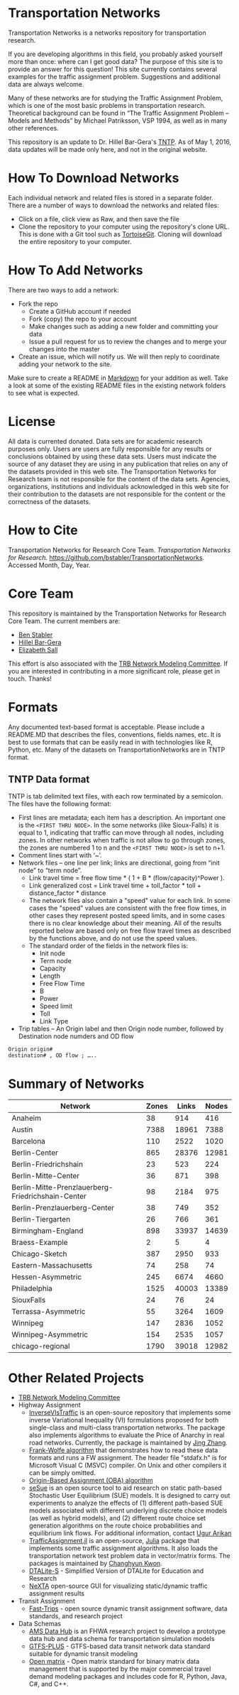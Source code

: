 # Transportation Networks 

Transportation Networks is a networks repository for transportation research.

If you are developing algorithms in this field, you probably asked yourself 
more than once: where can I get good data?  The purpose of this site is to 
provide an answer for this question! This site currently contains several examples 
for the traffic assignment problem.  Suggestions and additional data are always welcome.

Many of these networks are for studying the Traffic Assignment Problem, which is one of the most 
basic problems in transportation research.  Theoretical background can be found in 
“The Traffic Assignment Problem – Models and Methods” by Michael Patriksson, VSP 1994, 
as well as in many other references.

This repository is an update to Dr. Hillel Bar-Gera's [TNTP](http://www.bgu.ac.il/~bargera/tntp).
As of May 1, 2016, data updates will be made only here, and not in the original website.

# How To Download Networks

Each individual network and related files is stored in a separate folder. There
are a number of ways to download the networks and related files:
  - Click on a file, click view as Raw, and then save the file
  - Clone the repository to your computer using the repository's clone URL. This is done with a Git 
      tool such as [TortoiseGit](https://tortoisegit.org).  Cloning will download the
      entire repository to your computer.

# How To Add Networks

There are two ways to add a network:
  - Fork the repo
     - Create a GitHub account if needed
     - Fork (copy) the repo to your account
     - Make changes such as adding a new folder and committing your data
     - Issue a pull request for us to review the changes and to merge your changes into the master
  - Create an issue, which will notify us.  We will then reply to coordinate adding your network to the site.  

Make sure to create a README in [Markdown](https://guides.github.com/features/mastering-markdown) for your 
addition as well.  Take a look at some of the existing README files in the existing network folders to see what 
is expected.  

# License 

All data is currented donated.  Data sets are for academic research purposes only.  Users are
users are fully responsible for any results or conclusions obtained by using these data sets.
Users must indicate the source of any dataset they are using in any publication that relies 
on any of the datasets provided in this web site.  The Transportation Networks for Research team is not 
responsible for the content of the data sets. Agencies, organizations, institutions and 
individuals acknowledged in this web site for their contribution to the datasets are not 
responsible for the content or the correctness of the datasets.

# How to Cite

Transportation Networks for Research Core Team. *Transportation Networks for Research*. https://github.com/bstabler/TransportationNetworks.  Accessed Month, Day, Year.

# Core Team
This repository is maintained by the Transportation Networks for Research Core Team.  The current members are:
  - [Ben Stabler](https://github.com/bstabler)
  - [Hillel Bar-Gera](https://github.com/bargera)
  - [Elizabeth Sall](https://github.com/e-lo)

This effort is also associated with the [TRB Network Modeling Committee](http://trb-networkmodeling.org/).  If you are interested in contributing in a more significant role, please get in touch.  Thanks!

# Formats

Any documented text-based format is acceptable.  Please include a README.MD that describes the files, 
conventions, fields names, etc.  It is best to use formats that can be easily read in with technologies 
like R, Python, etc.  Many of the datasets on TransportationNetworks are in TNTP format.  

## TNTP Data format 
TNTP is tab delimited text files, with each row terminated by a semicolon.  The files have the following format:
 - First lines are metadata; each item has a description.  An important one is the `<FIRST THRU NODE>`. 
   In the some networks (like Sioux-Falls) it is equal to 1, indicating 
   that traffic can move through all nodes, including zones. In other networks when traffic is not 
   allow to go through zones, the zones are numbered 1 to n and the `<FIRST THRU NODE>` is set to n+1.
 - Comment lines start with ‘~’.
 - Network files – one line per link; links are directional, going from “init node” to “term node”.
     - Link travel time = free flow time * ( 1 + B * (flow/capacity)^Power ).
     - Link generalized cost = Link travel time + toll_factor * toll + distance_factor * distance
     - The network files also contain a "speed" value for each link. In some cases the "speed" values 
     are consistent with the free flow times, in other cases they represent posted speed limits, and 
     in some cases there is no clear knowledge about their meaning. All of the results reported below 
     are based only on free flow travel times as described by the functions above, and do not use the speed values.
     - The standard order of the fields in the network files is:
       - Init node
       - Term node
       - Capacity
       - Length
       - Free Flow Time
       - B
       - Power
       - Speed limit
       - Toll
       - Link Type
 - Trip tables – An Origin label and then Origin node number, followed by Destination node numders and OD flow 

```
Origin origin#
destination# , OD flow ; …..
```


# Summary of Networks

| Network                                            | Zones | Links  | Nodes  |
| ---                                                | ---   | ---    | ---    |
| Anaheim                                            |    38 |    914 |    416 |
| Austin                                             |  7388 |  18961 |   7388 |
| Barcelona                                          |   110 |   2522 |   1020 |
| Berlin-Center                                      |   865 |  28376 |  12981 |
| Berlin-Friedrichshain                              |    23 |    523 |    224 |
| Berlin-Mitte-Center                                |    36 |    871 |    398 |
| Berlin-Mitte-Prenzlauerberg-Friedrichshain-Center  |    98 |   2184 |    975 |
| Berlin-Prenzlauerberg-Center                       |    38 |    749 |    352 |
| Berlin-Tiergarten                                  |    26 |    766 |    361 |
| Birmingham-England                                 |   898 |  33937 |  14639 |
| Braess-Example                                     |     2 |      5 |      4 |
| Chicago-Sketch                                     |   387 |   2950 |    933 |
| Eastern-Massachusetts                              |    74 |    258 |     74 |
| Hessen-Asymmetric                                  |   245 |   6674 |   4660 |
| Philadelphia                                       |  1525 |  40003 |  13389 |
| SiouxFalls                                         |    24 |     76 |     24 |
| Terrassa-Asymmetric                                |    55 |   3264 |   1609 |
| Winnipeg                                           |   147 |   2836 |   1052 |
| Winnipeg-Asymmetric                                |   154 |   2535 |   1057 |
| chicago-regional                                   |  1790 |  39018 |  12982 |

# Other Related Projects 
  - [TRB Network Modeling Committee](http://trb-networkmodeling.org/)
  - Highway Assignment
    - [InverseVIsTraffic](https://github.com/jingzbu/InverseVIsTraffic) is an open-source repository that implements some inverse Variational Inequality (VI) formulations proposed for both single-class and multi-class transportation networks. The package also implements algorithms to evaluate the Price of Anarchy in real road networks. Currently, the package is maintained by [Jing Zhang](http://people.bu.edu/jzh).
    - [Frank-Wolfe algorithm](http://www.bgu.ac.il/~bargera/tntp/FW.zip) that demonstrates how to read these 
   data formats and runs a FW assignment.  The header file "stdafx.h" is for Microsoft Visual C (MSVC) compiler. On 
   Unix and other compilers it can be simply omitted.
    - [Origin-Based Assignment (OBA) algorithm](http://www.openchannelsoftware.org/projects/Origin-Based_Assignment/)
    - [seSue](http://people.sutd.edu.sg/~ugur_arikan/seSue/) is an open source tool to aid research on static path-based 
   Stochastic User Equilibrium (SUE) models. It is designed to carry out experiments to analyze the effects of 
   (1) different path-based SUE models associated with different underlying discrete choice models 
   (as well as hybrid models), and (2) different route choice set generation algorithms on the route choice 
   probabilities and equilibrium link flows. For additional information, contact [Ugur Arikan](ugur_arikan@sutd.edu.sg)
    - [TrafficAssignment.jl](https://github.com/chkwon/TrafficAssignment.jl) is an open-source, [Julia](http://www.julialang.org) package that implements some traffic assignment algorithms. It also loads the transportation network test problem data in vector/matrix forms. The packages is maintained by [Changhyun Kwon](http://www.chkwon.net).
    - [DTALite-S](https://github.com/xzhou99/DTALite-S) - Simplified Version of DTALite for Education and Research
    - [NeXTA](https://code.google.com/archive/p/nexta/) open-source GUI for visualizing static/dynamic traffic assignment results
  - Transit Assignment
    - [Fast-Trips](http://fast-trips.mtc.ca.gov/) - open source dynamic transit assignment software, data standards, and research project
  - Data Schemas
    - [AMS Data Hub](https://docs.google.com/document/d/1d1Zhnhm-QnCdOpqoe4-EO0U8I4ej17JprGbSgo0zNxU/edit) is an FHWA research project to develop a prototype data hub and data schema for transportation simulation models
    - [GTFS-PLUS](https://github.com/osplanning-data-standards/GTFS-PLUS) -  GTFS-based data transit network data standard suitable for dynamic transit modeling
    - [Open matrix](https://github.com/osPlanning/omx) - Open matrix standard for binary matrix data management that is supported by the major commercial travel demand modeling packages and includes code for R, Python, Java, C#, and C++.
